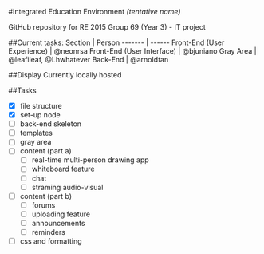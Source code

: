 #Integrated Education Environment
_(tentative name)_

GitHub repository for RE 2015 Group 69 (Year 3) - IT project

##Current tasks:
Section | Person
------- | ------
Front-End (User Experience) | @neonrsa
Front-End (User Interface) | @bjuniano
Gray Area | @leafileaf, @Lhwhatever
Back-End | @arnoldtan

##Display
Currently locally hosted

##Tasks
- [x] file structure
- [x] set-up node
- [ ] back-end skeleton
- [ ] templates
- [ ] gray area
- [ ] content (part a)
  - [ ] real-time multi-person drawing app
  - [ ] whiteboard feature
  - [ ] chat
  - [ ] straming audio-visual
- [ ] content (part b)
  - [ ] forums
  - [ ] uploading feature
  - [ ] announcements
  - [ ] reminders
- [ ] css and formatting
